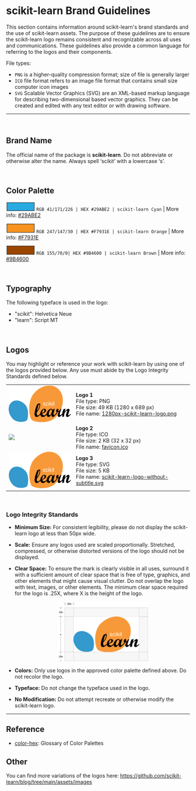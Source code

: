# scikit-learn Brand Guidelines

This section contains information around scikit-learn's brand standards and the use of scikit-learn assets. The purpose of these guidelines are to ensure the scikit-learn logo remains consistent and recognizable across all uses and communications. These guidelines also provide a common language for referring to the logos and their components.


File types:
- `PNG` is a higher-quality compression format; size of file is generally larger
- `ICO` file format refers to an image file format that contains small size computer icon images
- `SVG` Scalable Vector Graphics (SVG) are an XML-based markup language for describing two-dimensional based vector graphics. They can be created and edited with any text editor or with drawing software.

---
<br>


## Brand Name
The official name of the package is __scikit-learn__. Do not abbreviate or otherwise alter the name. Always spell ‘scikit’ with a lowercase ‘s’.

<br>

## Color Palette

![#29ABE2 Cyan](brand_colors/colorswatch_29ABE2_cyan.png) `RGB 41/171/226 | HEX #29ABE2 | scikit-learn Cyan` | More info: [#29ABE2](https://www.color-hex.com/color/29abe2)

![#F7931E Orange](brand_colors/colorswatch_F7931E_orange.png)  `RGB 247/147/30 | HEX #F7931E | scikit-learn Orange` | More info: [#F7931E](https://www.color-hex.com/color/f7931e)

![#9B4600 Brown](brand_colors/colorswatch_9B4600_brown.png) `RGB 155/70/0| HEX #9B4600 | scikit-learn Brown` | More info: [#9B4600](https://www.color-hex.com/color/9b4600)

<br>


## Typography
The following typeface is used in the logo:
- "scikit": Helvetica Neue
- "learn": Script MT
<br>


## Logos
You may highlight or reference your work with scikit-learn by using one of the logos provided below. Any use must abide by the Logo Integrity Standards defined below.

| | |
| - | - |
|  <img src="1280px-scikit-learn-logo.png" height="100px"> | __Logo 1__ <br> File type: PNG <br> File size: 49 KB (1280 x 689 px) <br> File name: [1280px-scikit-learn-logo.png](https://github.com/scikit-learn/scikit-learn/blob/main/doc/logos/1280px-scikit-learn-logo.png) | 
|  <img src="favicon.ico" height="100px"> | __Logo 2__ <br> File type: ICO <br> File size:  2 KB (32 x 32 px) <br> File name: [favicon.ico](https://github.com/scikit-learn/scikit-learn/blob/main/doc/logos/favicon.ico) |
|  <img src="scikit-learn-logo-without-subtitle.svg" height="100px"> | __Logo 3__ <br> File type: SVG <br> File size: 5 KB <br> File name: [scikit-learn-logo-without-subtitle.svg](https://github.com/scikit-learn/scikit-learn/blob/main/doc/logos/scikit-learn-logo-without-subtitle.svg) | 

<br>

### Logo Integrity Standards

- __Minimum Size:__ For consistent legibility, please do not display the scikit-learn logo at less than 50px wide.
- __Scale:__ Ensure any logos used are scaled proportionally. Stretched, compressed, or otherwise distorted versions of the logo should not be displayed.

- __Clear Space:__ To ensure the mark is clearly visible in all uses, surround it with a sufficient amount of clear space that is free of type, graphics, and other elements that might cause visual clutter. Do not overlap the logo with text, images, or other elements. The minimum clear space required for the logo is .25X, where X is the height of the logo. <br> <center><img src="brand_guidelines/scikitlearn_logo_clearspace.png" width="250px"></center>

- __Colors:__ Only use logos in the approved color palette defined above. Do not recolor the logo. 
- __Typeface:__ Do not change the typeface used in the logo. 
- __No Modification:__ Do not attempt recreate or otherwise modify the scikit-learn logo.



---

## Reference
- [color-hex](https://www.color-hex.com): Glossary of Color Palettes

## Other
You can find more variations of the logos here:  https://github.com/scikit-learn/blog/tree/main/assets/images
